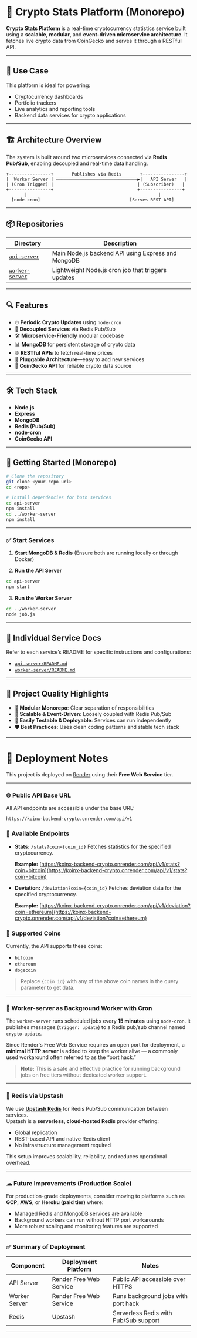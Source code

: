 
# 🚀 Crypto Stats Platform (Monorepo)

**Crypto Stats Platform** is a real-time cryptocurrency statistics service built using a **scalable**, **modular**, and **event-driven microservice architecture**. It fetches live crypto data from CoinGecko and serves it through a RESTful API.

---

## 🧠 Use Case

This platform is ideal for powering:

* Cryptocurrency dashboards
* Portfolio trackers
* Live analytics and reporting tools
* Backend data services for crypto applications

---

## 🏗 Architecture Overview

The system is built around two microservices connected via **Redis Pub/Sub**, enabling decoupled and real-time data handling.

```
+----------------+       Publishes via Redis       +----------------+
|  Worker Server | ───────────────────────────────▶|   API Server   |
| (Cron Trigger) |                                | (Subscriber)   |
+----------------+                                +----------------+
       |                                                  |
  [node-cron]                                  [Serves REST API]
```

---

## 📦 Repositories

| Directory                          | Description                                        |
| ---------------------------------- | -------------------------------------------------- |
| [`api-server`](./api-server)       | Main Node.js backend API using Express and MongoDB |
| [`worker-server`](./worker-server) | Lightweight Node.js cron job that triggers updates |

---

## 🔍 Features

* ⏱ **Periodic Crypto Updates** using `node-cron`
* 🔁 **Decoupled Services** via Redis Pub/Sub
* 🛠 **Microservice-Friendly** modular codebase
* 📊 **MongoDB** for persistent storage of crypto data
* 🌐 **RESTful APIs** to fetch real-time prices
* 🔌 **Pluggable Architecture**—easy to add new services
* 📡 **CoinGecko API** for reliable crypto data source

---

## 🛠 Tech Stack

* **Node.js**
* **Express**
* **MongoDB**
* **Redis (Pub/Sub)**
* **node-cron**
* **CoinGecko API**

---

## 🚀 Getting Started (Monorepo)

```bash
# Clone the repository
git clone <your-repo-url>
cd <repo>

# Install dependencies for both services
cd api-server 
npm install  
cd ../worker-server 
npm install
```

---

### ✅ Start Services

1. **Start MongoDB & Redis**
   (Ensure both are running locally or through Docker)

2. **Run the API Server**

```bash
cd api-server
npm start
```

3. **Run the Worker Server**

```bash
cd ../worker-server
node job.js
```

---

## 📄 Individual Service Docs

Refer to each service’s README for specific instructions and configurations:

* [`api-server/README.md`](./api-server/README.md)
* [`worker-server/README.md`](./worker-server/README.md)

---

## 🧪 Project Quality Highlights

* 🧱 **Modular Monorepo**: Clear separation of responsibilities
* 🔁 **Scalable & Event-Driven**: Loosely coupled with Redis Pub/Sub
* 🧪 **Easily Testable & Deployable**: Services can run independently
* 🛡 **Best Practices**: Uses clean coding patterns and stable tech stack

---

# 🚀 Deployment Notes

This project is deployed on [Render](https://render.com) using their **Free Web Service** tier.

---

### 🌐 Public API Base URL

All API endpoints are accessible under the base URL:

```
https://koinx-backend-crypto.onrender.com/api/v1
```

### 🔹 Available Endpoints

* **Stats:**
  `/stats?coin={coin_id}`
  Fetches statistics for the specified cryptocurrency.

  **Example:**
  [https://koinx-backend-crypto.onrender.com/api/v1/stats?coin=bitcoin](https://koinx-backend-crypto.onrender.com/api/v1/stats?coin=bitcoin)

* **Deviation:**
  `/deviation?coin={coin_id}`
  Fetches deviation data for the specified cryptocurrency.

  **Example:**
  [https://koinx-backend-crypto.onrender.com/api/v1/deviation?coin=ethereum](https://koinx-backend-crypto.onrender.com/api/v1/deviation?coin=ethereum)

### 🔸 Supported Coins

Currently, the API supports these coins:

* `bitcoin`
* `ethereum`
* `dogecoin`

> Replace `{coin_id}` with any of the above coin names in the query parameter to get data.

---

### 🔄 Worker-server as Background Worker with Cron

The `worker-server` runs scheduled jobs every **15 minutes** using `node-cron`. It publishes messages (`trigger: update`) to a Redis pub/sub channel named `crypto-update`.

Since Render's Free Web Service requires an open port for deployment, a **minimal HTTP server** is added to keep the worker alive — a commonly used workaround often referred to as the “port hack.”

> **Note:** This is a safe and effective practice for running background jobs on free tiers without dedicated worker support.

---

### 📡 Redis via Upstash

We use [**Upstash Redis**](https://upstash.com/) for Redis Pub/Sub communication between services.  
Upstash is a **serverless, cloud-hosted Redis** provider offering:

- Global replication  
- REST-based API and native Redis client  
- No infrastructure management required  

This setup improves scalability, reliability, and reduces operational overhead.

---

### ☁ Future Improvements (Production Scale)

For production-grade deployments, consider moving to platforms such as **GCP**, **AWS**, or **Heroku (paid tier)** where:

- Managed Redis and MongoDB services are available  
- Background workers can run without HTTP port workarounds  
- More robust scaling and monitoring features are supported  

---

### ✅ Summary of Deployment

| Component      | Deployment Platform       | Notes                                  |
| -------------- | ------------------------ | ------------------------------------ |
| API Server     | Render Free Web Service  | Public API accessible over HTTPS     |
| Worker Server  | Render Free Web Service  | Runs background jobs with port hack  |
| Redis          | Upstash                  | Serverless Redis with Pub/Sub support|

---

